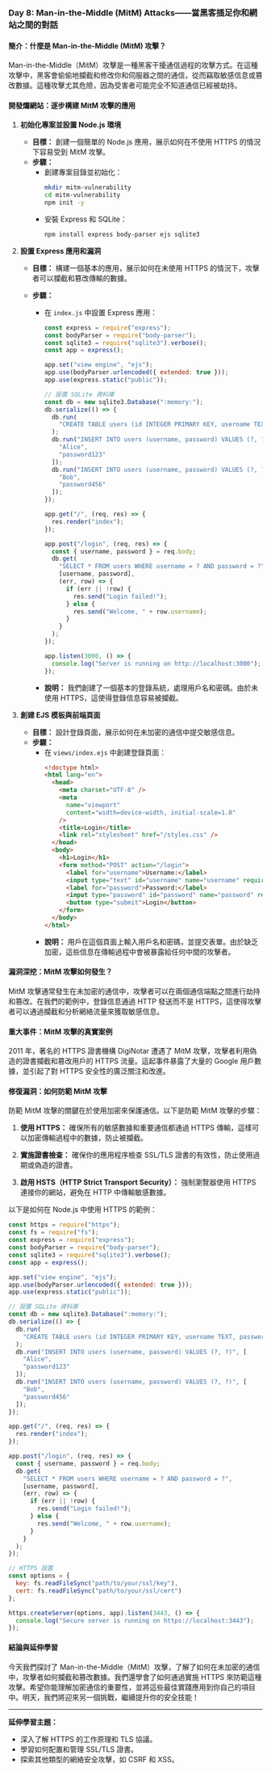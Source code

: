 ### Day 8: Man-in-the-Middle (MitM) Attacks——當黑客插足你和網站之間的對話

#### 簡介：什麼是 Man-in-the-Middle (MitM) 攻擊？

Man-in-the-Middle（MitM）攻擊是一種黑客干擾通信過程的攻擊方式。在這種攻擊中，黑客會偷偷地攔截和修改你和伺服器之間的通信，從而竊取敏感信息或篡改數據。這種攻擊尤其危險，因為受害者可能完全不知道通信已經被劫持。

#### 開發爛網站：逐步構建 MitM 攻擊的應用

1. **初始化專案並設置 Node.js 環境**

   - **目標：** 創建一個簡單的 Node.js 應用，展示如何在不使用 HTTPS 的情況下容易受到 MitM 攻擊。
   - **步驟：**
     - 創建專案目錄並初始化：
       ```bash
       mkdir mitm-vulnerability
       cd mitm-vulnerability
       npm init -y
       ```
     - 安裝 Express 和 SQLite：
       ```bash
       npm install express body-parser ejs sqlite3
       ```

2. **設置 Express 應用和漏洞**

   - **目標：** 構建一個基本的應用，展示如何在未使用 HTTPS 的情況下，攻擊者可以攔截和篡改傳輸的數據。
   - **步驟：**

     - 在 `index.js` 中設置 Express 應用：

       ```javascript
       const express = require("express");
       const bodyParser = require("body-parser");
       const sqlite3 = require("sqlite3").verbose();
       const app = express();

       app.set("view engine", "ejs");
       app.use(bodyParser.urlencoded({ extended: true }));
       app.use(express.static("public"));

       // 設置 SQLite 資料庫
       const db = new sqlite3.Database(":memory:");
       db.serialize(() => {
         db.run(
           "CREATE TABLE users (id INTEGER PRIMARY KEY, username TEXT, password TEXT)"
         );
         db.run("INSERT INTO users (username, password) VALUES (?, ?)", [
           "Alice",
           "password123"
         ]);
         db.run("INSERT INTO users (username, password) VALUES (?, ?)", [
           "Bob",
           "password456"
         ]);
       });

       app.get("/", (req, res) => {
         res.render("index");
       });

       app.post("/login", (req, res) => {
         const { username, password } = req.body;
         db.get(
           "SELECT * FROM users WHERE username = ? AND password = ?",
           [username, password],
           (err, row) => {
             if (err || !row) {
               res.send("Login failed!");
             } else {
               res.send("Welcome, " + row.username);
             }
           }
         );
       });

       app.listen(3000, () => {
         console.log("Server is running on http://localhost:3000");
       });
       ```

     - **說明：** 我們創建了一個基本的登錄系統，處理用戶名和密碼。由於未使用 HTTPS，這使得登錄信息容易被攔截。

3. **創建 EJS 模板與前端頁面**
   - **目標：** 設計登錄頁面，展示如何在未加密的通信中提交敏感信息。
   - **步驟：**
     - 在 `views/index.ejs` 中創建登錄頁面：
       ```html
       <!doctype html>
       <html lang="en">
         <head>
           <meta charset="UTF-8" />
           <meta
             name="viewport"
             content="width=device-width, initial-scale=1.0"
           />
           <title>Login</title>
           <link rel="stylesheet" href="/styles.css" />
         </head>
         <body>
           <h1>Login</h1>
           <form method="POST" action="/login">
             <label for="username">Username:</label>
             <input type="text" id="username" name="username" required />
             <label for="password">Password:</label>
             <input type="password" id="password" name="password" required />
             <button type="submit">Login</button>
           </form>
         </body>
       </html>
       ```
     - **說明：** 用戶在這個頁面上輸入用戶名和密碼，並提交表單。由於缺乏加密，這些信息在傳輸過程中會被暴露給任何中間的攻擊者。

#### 漏洞深挖：MitM 攻擊如何發生？

MitM 攻擊通常發生在未加密的通信中，攻擊者可以在兩個通信端點之間進行劫持和篡改。在我們的範例中，登錄信息通過 HTTP 發送而不是 HTTPS，這使得攻擊者可以通過攔截和分析網絡流量來獲取敏感信息。

#### 重大事件：MitM 攻擊的真實案例

2011 年，著名的 HTTPS 證書機構 DigiNotar 遭遇了 MitM 攻擊，攻擊者利用偽造的證書攔截和篡改用戶的 HTTPS 流量。這起事件暴露了大量的 Google 用戶數據，並引起了對 HTTPS 安全性的廣泛關注和改進。

#### 修復漏洞：如何防範 MitM 攻擊

防範 MitM 攻擊的關鍵在於使用加密來保護通信。以下是防範 MitM 攻擊的步驟：

1. **使用 HTTPS：** 確保所有的敏感數據和重要通信都通過 HTTPS 傳輸，這樣可以加密傳輸過程中的數據，防止被攔截。
2. **實施證書檢查：** 確保你的應用程序檢查 SSL/TLS 證書的有效性，防止使用過期或偽造的證書。

3. **啟用 HSTS（HTTP Strict Transport Security）：** 強制瀏覽器使用 HTTPS 連接你的網站，避免在 HTTP 中傳輸敏感數據。

以下是如何在 Node.js 中使用 HTTPS 的範例：

```javascript
const https = require("https");
const fs = require("fs");
const express = require("express");
const bodyParser = require("body-parser");
const sqlite3 = require("sqlite3").verbose();
const app = express();

app.set("view engine", "ejs");
app.use(bodyParser.urlencoded({ extended: true }));
app.use(express.static("public"));

// 設置 SQLite 資料庫
const db = new sqlite3.Database(":memory:");
db.serialize(() => {
  db.run(
    "CREATE TABLE users (id INTEGER PRIMARY KEY, username TEXT, password TEXT)"
  );
  db.run("INSERT INTO users (username, password) VALUES (?, ?)", [
    "Alice",
    "password123"
  ]);
  db.run("INSERT INTO users (username, password) VALUES (?, ?)", [
    "Bob",
    "password456"
  ]);
});

app.get("/", (req, res) => {
  res.render("index");
});

app.post("/login", (req, res) => {
  const { username, password } = req.body;
  db.get(
    "SELECT * FROM users WHERE username = ? AND password = ?",
    [username, password],
    (err, row) => {
      if (err || !row) {
        res.send("Login failed!");
      } else {
        res.send("Welcome, " + row.username);
      }
    }
  );
});

// HTTPS 設置
const options = {
  key: fs.readFileSync("path/to/your/ssl/key"),
  cert: fs.readFileSync("path/to/your/ssl/cert")
};

https.createServer(options, app).listen(3443, () => {
  console.log("Secure server is running on https://localhost:3443");
});
```

#### 結論與延伸學習

今天我們探討了 Man-in-the-Middle（MitM）攻擊，了解了如何在未加密的通信中，攻擊者如何攔截和篡改數據。我們還學會了如何通過實施 HTTPS 來防範這種攻擊。希望你能理解加密通信的重要性，並將這些最佳實踐應用到你自己的項目中。明天，我們將迎來另一個挑戰，繼續提升你的安全技能！

---

**延伸學習主題：**

- 深入了解 HTTPS 的工作原理和 TLS 協議。
- 學習如何配置和管理 SSL/TLS 證書。
- 探索其他類型的網絡安全攻擊，如 CSRF 和 XSS。
